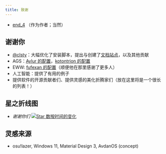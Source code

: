 ```yaml
---
title: 致谢
---
```

 - [end_4](https://github.com/end-4) （作为作者；当然）

## 谢谢你
 - [@clsty](https://github.com/clsty)：大幅优化了安装脚本，提出与创建了[文档站点](https://github.com/end-4/dots-hyprland-wiki)，以及其他贡献
 - AGS：[Aylur 的配置](https://github.com/Aylur/dotfiles)，[kotontrion 的配置](https://github.com/kotontrion/dotfiles)
 - EWW: [fufexan 的配置](https://github.com/fufexan/dotfiles)（顺便他在那里感谢了更多人）
 - 人工智能：提供了有用的例子
 - 提供软件的开源贡献者们、提供灵感的美化折腾家们（放在这里将是一个很长的列表！）

## 星之折线图
- _谢谢你们_
[![Star 数按时间的变化](https://starchart.cc/end-4/dots-hyprland.svg?background=%230d1117&axis=%23e6edf3&line=%234759e7)](https://starchart.cc/end-4/dots-hyprland)


## 灵感来源
 - osu!lazer, Windows 11, Material Design 3, AvdanOS (concept)
